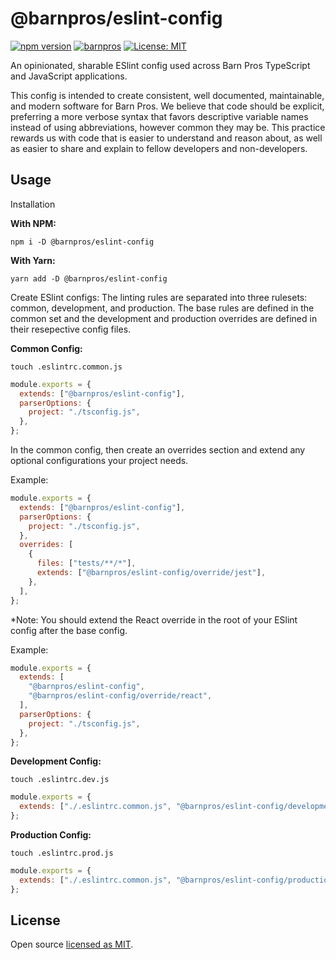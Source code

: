 # @barnpros/eslint-config

[![npm version](https://badge.fury.io/js/%40barnpros%2Feslint-config.svg)](https://badge.fury.io/js/%40barnpros%2Feslint-config) [![barnpros](https://circleci.com/gh/barnpros/eslint-config-barnpros.svg?style=shield)](https://app.circleci.com/pipelines/github/barnpros/eslint-config-barnpros) [![License: MIT](https://img.shields.io/badge/License-MIT-yellow.svg)](https://opensource.org/licenses/MIT)

An opinionated, sharable ESlint config used across Barn Pros TypeScript and JavaScript applications.

This config is intended to create consistent, well documented, maintainable, and modern software for Barn Pros. We believe that code should be explicit, preferring a more verbose syntax that favors descriptive variable names instead of using abbreviations, however common they may be. This practice rewards us with code that is easier to understand and reason about, as well as easier to share and explain to fellow developers and non-developers.

## Usage

Installation

**With NPM:**

`npm i -D @barnpros/eslint-config`

**With Yarn:**

`yarn add -D @barnpros/eslint-config`

Create ESlint configs:
The linting rules are separated into three rulesets: common, development, and production. The base rules are defined in the common set and the development and production overrides are defined in their resepective config files.

**Common Config:**

`touch .eslintrc.common.js`

```js
module.exports = {
  extends: ["@barnpros/eslint-config"],
  parserOptions: {
    project: "./tsconfig.js",
  },
};
```

In the common config, then create an overrides section and extend any optional configurations your project needs.

Example:

```js
module.exports = {
  extends: ["@barnpros/eslint-config"],
  parserOptions: {
    project: "./tsconfig.js",
  },
  overrides: [
    {
      files: ["tests/**/*"],
      extends: ["@barnpros/eslint-config/override/jest"],
    },
  ],
};
```

\*Note: You should extend the React override in the root of your ESlint config after the base config.

Example:

```js
module.exports = {
  extends: [
    "@barnpros/eslint-config",
    "@barnpros/eslint-config/override/react",
  ],
  parserOptions: {
    project: "./tsconfig.js",
  },
};
```

**Development Config:**

`touch .eslintrc.dev.js`

```js
module.exports = {
  extends: ["./.eslintrc.common.js", "@barnpros/eslint-config/development"],
};
```

**Production Config:**

`touch .eslintrc.prod.js`

```js
module.exports = {
  extends: ["./.eslintrc.common.js", "@barnpros/eslint-config/production"],
};
```

## License

Open source [licensed as MIT](https://github.com/barnpros/eslint-config-barnpros/blob/master/LICENSE).
